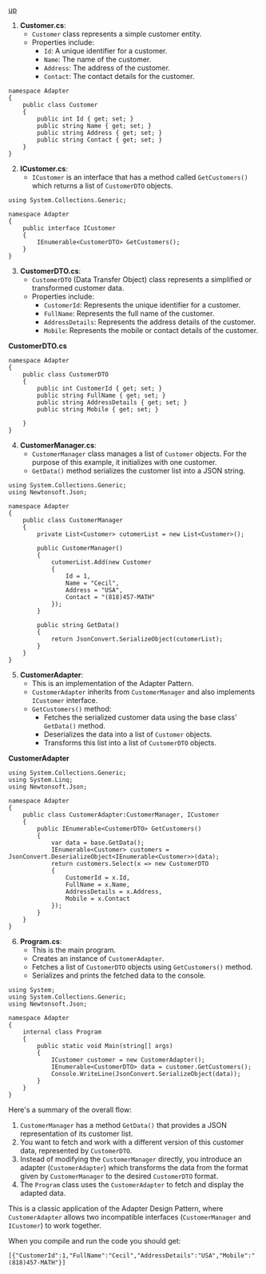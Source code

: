 [up](../README.md)

1. **Customer.cs**:
    * `Customer` class represents a simple customer entity.
    * Properties include:
        - `Id`: A unique identifier for a customer.
        - `Name`: The name of the customer.
        - `Address`: The address of the customer.
        - `Contact`: The contact details for the customer.

```
namespace Adapter
{
    public class Customer
    {
        public int Id { get; set; }
        public string Name { get; set; }
        public string Address { get; set; }
        public string Contact { get; set; }
    }
}
```

2. **ICustomer.cs**:
    * `ICustomer` is an interface that has a method called `GetCustomers()` which returns a list of `CustomerDTO` objects.

```
using System.Collections.Generic;

namespace Adapter
{
    public interface ICustomer
    {
        IEnumerable<CustomerDTO> GetCustomers();
    }
} 
```

3. **CustomerDTO.cs**:
    * `CustomerDTO` (Data Transfer Object) class represents a simplified or transformed customer data.
    * Properties include:
        - `CustomerId`: Represents the unique identifier for a customer.
        - `FullName`: Represents the full name of the customer.
        - `AddressDetails`: Represents the address details of the customer.
        - `Mobile`: Represents the mobile or contact details of the customer.

**CustomerDTO.cs**

```
namespace Adapter
{
    public class CustomerDTO
    {
        public int CustomerId { get; set; }
        public string FullName { get; set; }
        public string AddressDetails { get; set; }
        public string Mobile { get; set; } 
        
    }
}
```

4. **CustomerManager.cs**:
    * `CustomerManager` class manages a list of `Customer` objects. For the purpose of this example, it initializes with one customer.
    * `GetData()` method serializes the customer list into a JSON string.

```
using System.Collections.Generic;
using Newtonsoft.Json;

namespace Adapter
{
    public class CustomerManager
    {
        private List<Customer> cutomerList = new List<Customer>();
        
        public CustomerManager()
        {
            cutomerList.Add(new Customer
            {
                Id = 1,
                Name = "Cecil",
                Address = "USA",
                Contact = "(818)457-MATH"
            });
        }
        
        public string GetData()
        {
            return JsonConvert.SerializeObject(cutomerList);
        }
    }
}
```

5. **CustomerAdapter**:
    * This is an implementation of the Adapter Pattern. 
    * `CustomerAdapter` inherits from `CustomerManager` and also implements `ICustomer` interface.
    * `GetCustomers()` method:
        - Fetches the serialized customer data using the base class' `GetData()` method.
        - Deserializes the data into a list of `Customer` objects.
        - Transforms this list into a list of `CustomerDTO` objects.

**CustomerAdapter**

```
using System.Collections.Generic;
using System.Linq;
using Newtonsoft.Json;

namespace Adapter
{
    public class CustomerAdapter:CustomerManager, ICustomer
    {
        public IEnumerable<CustomerDTO> GetCustomers()
        {
            var data = base.GetData();
            IEnumerable<Customer> customers = JsonConvert.DeserializeObject<IEnumerable<Customer>>(data);
            return customers.Select(x => new CustomerDTO
            {
                CustomerId = x.Id,
                FullName = x.Name,
                AddressDetails = x.Address,
                Mobile = x.Contact
            });
        }
    }
}
```

6. **Program.cs**:
    * This is the main program.
    * Creates an instance of `CustomerAdapter`.
    * Fetches a list of `CustomerDTO` objects using `GetCustomers()` method.
    * Serializes and prints the fetched data to the console.

```
using System;
using System.Collections.Generic;
using Newtonsoft.Json;

namespace Adapter
{
    internal class Program
    {
        public static void Main(string[] args)
        {
            ICustomer customer = new CustomerAdapter();
            IEnumerable<CustomerDTO> data = customer.GetCustomers();
            Console.WriteLine(JsonConvert.SerializeObject(data));
        }
    }
}
```

Here's a summary of the overall flow:

1. `CustomerManager` has a method `GetData()` that provides a JSON representation of its customer list.
2. You want to fetch and work with a different version of this customer data, represented by `CustomerDTO`.
3. Instead of modifying the `CustomerManager` directly, you introduce an adapter (`CustomerAdapter`) which transforms the data from the format given by `CustomerManager` to the desired `CustomerDTO` format.
4. The `Program` class uses the `CustomerAdapter` to fetch and display the adapted data.

This is a classic application of the Adapter Design Pattern, where `CustomerAdapter` allows two incompatible interfaces (`CustomerManager` and `ICustomer`) to work together.

When you compile and run the code you should get:
```
[{"CustomerId":1,"FullName":"Cecil","AddressDetails":"USA","Mobile":"(818)457-MATH"}]
```
